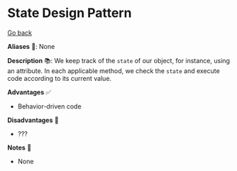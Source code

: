 # State Design Pattern

[Go back](../index.md#behavioral-)

<div class="row row-cols-lg-2"><div>

**Aliases** 📌: None

**Description** 📚: We keep track of the `state` of our object, for instance, using an attribute. In each applicable method, we check the `state` and execute code according to its current value.

</div><div>

**Advantages** ✅

* Behavior-driven code

**Disadvantages** 🚫

* ???

**Notes** 📝

* None
</div></div>
